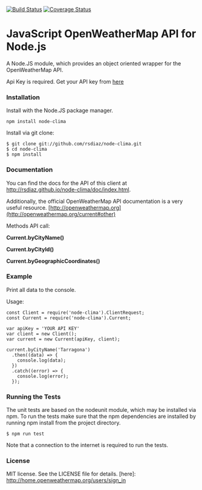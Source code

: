 [![Build Status](https://travis-ci.org/rsdiaz/node-clima.svg?branch=master)](https://travis-ci.org/rsdiaz/node-clima)
[![Coverage Status](https://coveralls.io/repos/github/rsdiaz/node-clima/badge.svg?branch=master)](https://coveralls.io/github/rsdiaz/node-clima?branch=master)

# JavaScript OpenWeatherMap API for Node.js
A Node.JS module, which provides an object oriented wrapper for the OpenWeatherMap API.

Api Key is required.
Get your API key from [here](http://home.openweathermap.org/users/sign_in)
### Installation
Install with the Node.JS package manager.

    npm install node-clima

Install via git clone:

    $ git clone git://github.com/rsdiaz/node-clima.git
    $ cd node-clima
    $ npm install

### Documentation
You can find the docs for the API of this client at http://rsdiaz.github.io/node-clima/doc/index.html.

Additionally, the official OpenWeatherMap API documentation is a very useful resource. [http://openweathermap.org](http://openweathermap.org/current#other)

Methods API call:

**Current.byCityName()**

**Current.byCityId()**

**Current.byGeographicCoordinates()**

### Example
Print all data to the console.

Usage:

```
const Client = require('node-clima').ClientRequest;
const Current = require('node-clima').Current;

var apiKey = 'YOUR API KEY'
var client = new Client();
var current = new Current(apiKey, client);

current.byCityName('Tarragona')
  .then((data) => {
    console.log(data);
  })
  .catch((error) => {
    console.log(error);
  });
```

### Running the Tests
The unit tests are based on the nodeunit module, which may be installed via npm. To run the tests make sure that the npm dependencies are installed by running npm install from the project directory.

    $ npm run test

Note that a connection to the internet is required to run the tests.

### License
MIT license. See the LICENSE file for details.
[here]: http://home.openweathermap.org/users/sign_in

